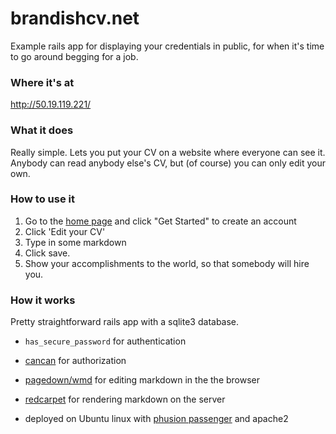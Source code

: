 # brandishcv.net

Example rails app for displaying your credentials in public, for when it's time to go around begging for a job.

### Where it's at
http://50.19.119.221/

### What it does

Really simple.  Lets you put your CV on a website where everyone can see it.  Anybody can read anybody else's CV, but (of course) you can only edit your own.

### How to use it

1. Go to the [home page][1] and click "Get Started" to create an account
2. Click 'Edit your CV'
3. Type in some markdown
4. Click save.
5. Show your accomplishments to the world, so that somebody will hire you.

### How it works

Pretty straightforward rails app with a sqlite3 database.

- `has_secure_password` for authentication
- [cancan][2] for authorization
- [pagedown/wmd][3] for editing markdown in the the browser
- [redcarpet][4] for rendering markdown on the server
- deployed on Ubuntu linux with [phusion passenger][5] and apache2


  [1]: http://50.19.119.221/
  [2]: https://github.com/ryanb/cancan
  [3]: http://code.google.com/p/pagedown/
  [4]: https://github.com/vmg/redcarpet
  [5]: https://www.phusionpassenger.com/